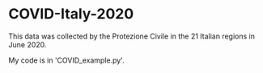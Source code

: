 # COVID-Italy-2020
This data was collected by the Protezione Civile in the 21 Italian regions in June 2020. 

My code is in 'COVID_example.py'.
